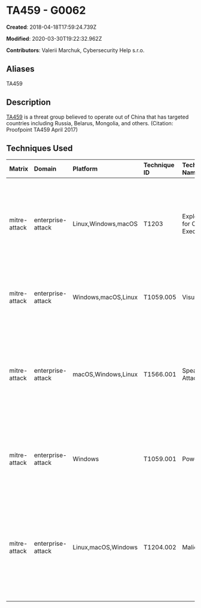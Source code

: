 # TA459 - G0062

**Created**: 2018-04-18T17:59:24.739Z

**Modified**: 2020-03-30T19:22:32.962Z

**Contributors**: Valerii Marchuk, Cybersecurity Help s.r.o.

## Aliases

TA459

## Description

[TA459](https://attack.mitre.org/groups/G0062) is a threat group believed to operate out of China that has targeted countries including Russia, Belarus, Mongolia, and others. (Citation: Proofpoint TA459 April 2017)

## Techniques Used

|Matrix|Domain|Platform|Technique ID|Technique Name|Use|
| :---| :---| :---| :---| :---| :---|
|mitre-attack|enterprise-attack|Linux,Windows,macOS|T1203|Exploitation for Client Execution|[TA459](https://attack.mitre.org/groups/G0062) has exploited Microsoft Word vulnerability CVE-2017-0199 for execution.(Citation: Proofpoint TA459 April 2017)|
|mitre-attack|enterprise-attack|Windows,macOS,Linux|T1059.005|Visual Basic|[TA459](https://attack.mitre.org/groups/G0062) has a VBScript for execution.(Citation: Proofpoint TA459 April 2017)|
|mitre-attack|enterprise-attack|macOS,Windows,Linux|T1566.001|Spearphishing Attachment|[TA459](https://attack.mitre.org/groups/G0062) has targeted victims using spearphishing emails with malicious Microsoft Word attachments.(Citation: Proofpoint TA459 April 2017)|
|mitre-attack|enterprise-attack|Windows|T1059.001|PowerShell|[TA459](https://attack.mitre.org/groups/G0062) has used PowerShell for execution of a payload.(Citation: Proofpoint TA459 April 2017)|
|mitre-attack|enterprise-attack|Linux,macOS,Windows|T1204.002|Malicious File|[TA459](https://attack.mitre.org/groups/G0062) has attempted to get victims to open malicious Microsoft Word attachment sent via spearphishing.(Citation: Proofpoint TA459 April 2017)|
